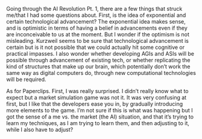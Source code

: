 Going through the AI Revolution Pt. 1, there are a few things that struck me/that I had some questions about. First, is the idea of exponential and certain technological advancement? The exponential idea makes sense, and is optimistic in terms of having a belief in advancements even if they are inconceivable to us at the moment. But I wonder if the optimism is not misleading. Kurzweil seems to be sure that technological advancement is certain but is it not possible that we could actually hit some cognitive or practical impasses. I also wonder whether developing AGIs and ASIs will be possible through advancement of existing tech, or whether replicating the kind of structures that make up our brain, which potentially don’t work the same way as digital computers do, through new computational technologies will be required. 

As for Paperclips. First, I was really surprised. I didn’t really know what to expect but a market simulation game was not it. It was very confusing at first, but I like that the developers ease you in, by gradually introducing more elements to the game. I’m not sure if this is what was happening but I got the sense of a me vs. the market (the AI) situation, and that it’s trying to learn my techniques, as I am trying to learn them, and then adjusting to it, while I also have to adjust? 

